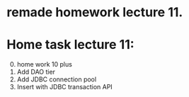 # remade homework lecture 11.

# Home task lecture 11:

0. home work 10 plus
1. Add DAO tier
2. Add JDBC connection pool
3. Insert with JDBC transaction API


